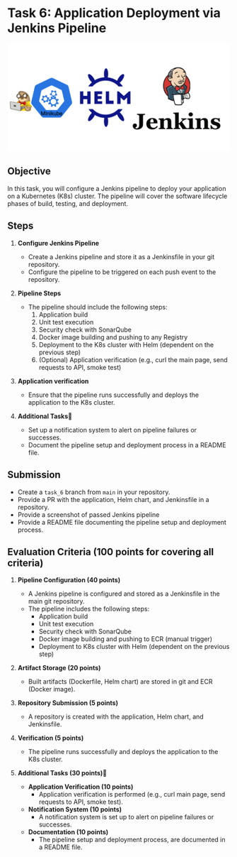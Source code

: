 # Task 6: Application Deployment via Jenkins Pipeline

![task_6 schema](../../visual_assets/task_4-6.png)

## Objective

In this task, you will configure a Jenkins pipeline to deploy your application on a Kubernetes (K8s) cluster. The pipeline will cover the software lifecycle phases of build, testing, and deployment.

## Steps

1. **Configure Jenkins Pipeline**
   - Create a Jenkins pipeline and store it as a Jenkinsfile in your git repository.
   - Configure the pipeline to be triggered on each push event to the repository.

2. **Pipeline Steps**
   - The pipeline should include the following steps:
     1. Application build
     2. Unit test execution
     3. Security check with SonarQube
     4. Docker image building and pushing to any Registry
     5. Deployment to the K8s cluster with Helm (dependent on the previous step)
     6. (Optional) Application verification (e.g., curl the main page, send requests to API, smoke test)

3. **Application verification**
   - Ensure that the pipeline runs successfully and deploys the application to the K8s cluster.
4. **Additional Tasks💫**
   - Set up a notification system to alert on pipeline failures or successes.
   - Document the pipeline setup and deployment process in a README file.

## Submission

- Create a `task_6` branch from `main` in your repository.
- Provide a PR with the application, Helm chart, and Jenkinsfile in a repository.
- Provide a screenshot of passed Jenkins pipeline
- Provide a README file documenting the pipeline setup and deployment process.

## Evaluation Criteria (100 points for covering all criteria)

1. **Pipeline Configuration (40 points)**
   - A Jenkins pipeline is configured and stored as a Jenkinsfile in the main git repository.
   - The pipeline includes the following steps:
     - Application build
     - Unit test execution
     - Security check with SonarQube
     - Docker image building and pushing to ECR (manual trigger)
     - Deployment to K8s cluster with Helm (dependent on the previous step)

2. **Artifact Storage (20 points)**
   - Built artifacts (Dockerfile, Helm chart) are stored in git and ECR (Docker image).

3. **Repository Submission (5 points)**
   - A repository is created with the application, Helm chart, and Jenkinsfile.

4. **Verification (5 points)**
   - The pipeline runs successfully and deploys the application to the K8s cluster.

5. **Additional Tasks (30 points)💫**
   - **Application Verification (10 points)**
     - Application verification is performed (e.g., curl main page, send requests to API, smoke test).
   - **Notification System (10 points)**
     - A notification system is set up to alert on pipeline failures or successes.
   - **Documentation (10 points)**
     - The pipeline setup and deployment process, are documented in a README file.
